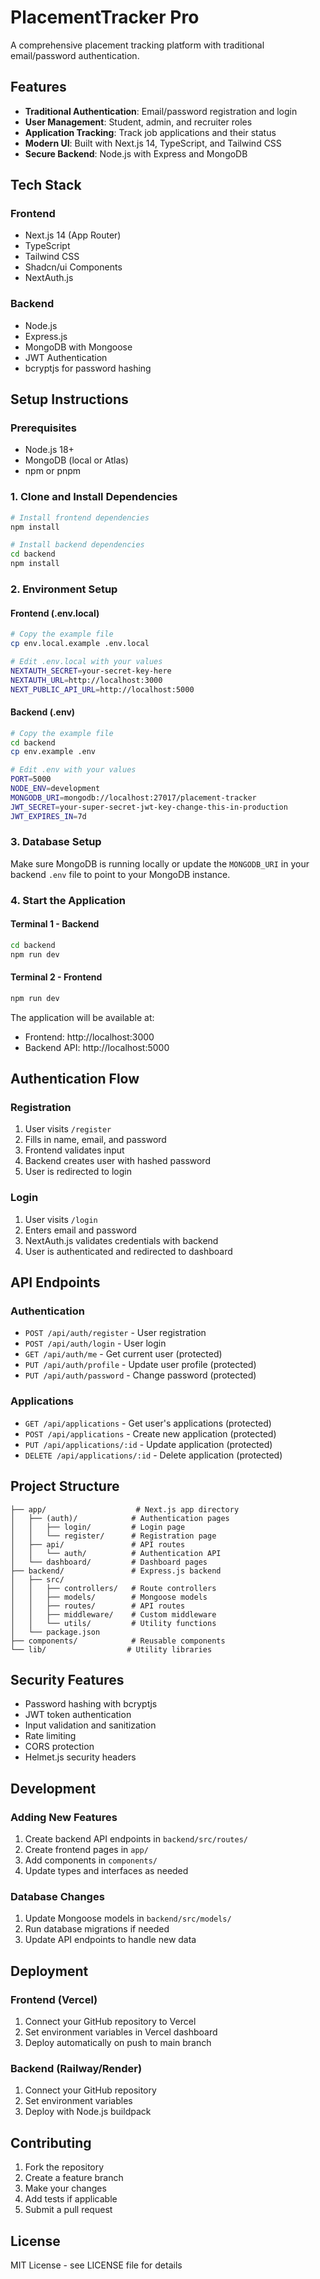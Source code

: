# PlacementTracker Pro

A comprehensive placement tracking platform with traditional email/password authentication.

## Features

- **Traditional Authentication**: Email/password registration and login
- **User Management**: Student, admin, and recruiter roles
- **Application Tracking**: Track job applications and their status
- **Modern UI**: Built with Next.js 14, TypeScript, and Tailwind CSS
- **Secure Backend**: Node.js with Express and MongoDB

## Tech Stack

### Frontend
- Next.js 14 (App Router)
- TypeScript
- Tailwind CSS
- Shadcn/ui Components
- NextAuth.js

### Backend
- Node.js
- Express.js
- MongoDB with Mongoose
- JWT Authentication
- bcryptjs for password hashing

## Setup Instructions

### Prerequisites
- Node.js 18+ 
- MongoDB (local or Atlas)
- npm or pnpm

### 1. Clone and Install Dependencies

```bash
# Install frontend dependencies
npm install

# Install backend dependencies
cd backend
npm install
```

### 2. Environment Setup

#### Frontend (.env.local)
```bash
# Copy the example file
cp env.local.example .env.local

# Edit .env.local with your values
NEXTAUTH_SECRET=your-secret-key-here
NEXTAUTH_URL=http://localhost:3000
NEXT_PUBLIC_API_URL=http://localhost:5000
```

#### Backend (.env)
```bash
# Copy the example file
cd backend
cp env.example .env

# Edit .env with your values
PORT=5000
NODE_ENV=development
MONGODB_URI=mongodb://localhost:27017/placement-tracker
JWT_SECRET=your-super-secret-jwt-key-change-this-in-production
JWT_EXPIRES_IN=7d
```

### 3. Database Setup

Make sure MongoDB is running locally or update the `MONGODB_URI` in your backend `.env` file to point to your MongoDB instance.

### 4. Start the Application

#### Terminal 1 - Backend
```bash
cd backend
npm run dev
```

#### Terminal 2 - Frontend
```bash
npm run dev
```

The application will be available at:
- Frontend: http://localhost:3000
- Backend API: http://localhost:5000

## Authentication Flow

### Registration
1. User visits `/register`
2. Fills in name, email, and password
3. Frontend validates input
4. Backend creates user with hashed password
5. User is redirected to login

### Login
1. User visits `/login`
2. Enters email and password
3. NextAuth.js validates credentials with backend
4. User is authenticated and redirected to dashboard

## API Endpoints

### Authentication
- `POST /api/auth/register` - User registration
- `POST /api/auth/login` - User login
- `GET /api/auth/me` - Get current user (protected)
- `PUT /api/auth/profile` - Update user profile (protected)
- `PUT /api/auth/password` - Change password (protected)

### Applications
- `GET /api/applications` - Get user's applications (protected)
- `POST /api/applications` - Create new application (protected)
- `PUT /api/applications/:id` - Update application (protected)
- `DELETE /api/applications/:id` - Delete application (protected)

## Project Structure

```
├── app/                    # Next.js app directory
│   ├── (auth)/            # Authentication pages
│   │   ├── login/         # Login page
│   │   └── register/      # Registration page
│   ├── api/               # API routes
│   │   └── auth/          # Authentication API
│   └── dashboard/         # Dashboard pages
├── backend/               # Express.js backend
│   ├── src/
│   │   ├── controllers/   # Route controllers
│   │   ├── models/        # Mongoose models
│   │   ├── routes/        # API routes
│   │   ├── middleware/    # Custom middleware
│   │   └── utils/         # Utility functions
│   └── package.json
├── components/            # Reusable components
└── lib/                  # Utility libraries
```

## Security Features

- Password hashing with bcryptjs
- JWT token authentication
- Input validation and sanitization
- Rate limiting
- CORS protection
- Helmet.js security headers

## Development

### Adding New Features
1. Create backend API endpoints in `backend/src/routes/`
2. Create frontend pages in `app/`
3. Add components in `components/`
4. Update types and interfaces as needed

### Database Changes
1. Update Mongoose models in `backend/src/models/`
2. Run database migrations if needed
3. Update API endpoints to handle new data

## Deployment

### Frontend (Vercel)
1. Connect your GitHub repository to Vercel
2. Set environment variables in Vercel dashboard
3. Deploy automatically on push to main branch

### Backend (Railway/Render)
1. Connect your GitHub repository
2. Set environment variables
3. Deploy with Node.js buildpack

## Contributing

1. Fork the repository
2. Create a feature branch
3. Make your changes
4. Add tests if applicable
5. Submit a pull request

## License

MIT License - see LICENSE file for details 